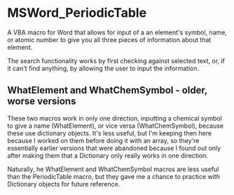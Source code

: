 # MSWord_PeriodicTable

A VBA macro for Word that allows for input of a an element's symbol, name, or atomic number to give you all three pieces of information about that element.

The search functionality works by first checking against selected text, or, if it can't find anything, by allowing the user to input the information.

## WhatElement and WhatChemSymbol - older, worse versions

These two macros work in only one direction, inputting a chemical symbol to give a name (WhatElement), or vice versa (WhatChemSymbol), because these use dictionary objects. It's less useful, but I'm keeping then here because I worked on them before doing it with an array, so they're essentially earlier versions that were abandoned because I found out only after making them that a Dictionary only really works in one direction.

Naturally, he WhatElement and WhatChemSymbol macros are less useful than the PeriodicTable macro, but they gave me a chance to practice with Dictionary objects for future reference.
